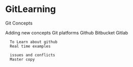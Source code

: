 # GitLearning
Git Concepts

Adding new concepts
 Git platforms 
      Github
      Bitbucket
      Gitlab
      
      To Learn about github
      Real time examples
      
      issues and conflicts
      Master copy
      
 
      
      
    
